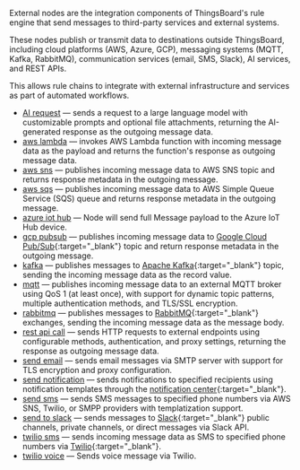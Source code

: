 External nodes are the integration components of ThingsBoard's rule engine that send messages to third-party services and external systems.

These nodes publish or transmit data to destinations outside ThingsBoard, including cloud platforms (AWS, Azure, GCP), messaging systems (MQTT, Kafka, RabbitMQ), 
communication services (email, SMS, Slack), AI services, and REST APIs.

This allows rule chains to integrate with external infrastructure and services as part of automated workflows.

- [AI request](/docs/user-guide/rule-engine-2-0/nodes/external/ai-request) — sends a request to a large language model with customizable prompts and optional file attachments, returning the AI-generated response as the outgoing message data.
- [aws lambda](/docs/user-guide/rule-engine-2-0/nodes/external/aws-lambda) — invokes AWS Lambda function with incoming message data as the payload and returns the function's response as outgoing message data.
- [aws sns](/docs/user-guide/rule-engine-2-0/nodes/external/aws-sns) — publishes incoming message data to AWS SNS topic and returns response metadata in the outgoing message.
- [aws sqs](/docs/user-guide/rule-engine-2-0/nodes/external/aws-sqs) — publishes incoming message data to AWS Simple Queue Service (SQS) queue and returns response metadata in the outgoing message.
- [azure iot hub](/docs/user-guide/rule-engine-2-0/nodes/external/azure-iot-hub) — Node will send full Message payload to the Azure IoT Hub device.
- [gcp pubsub](/docs/user-guide/rule-engine-2-0/nodes/external/gcp-pubsub) — publishes incoming message data to [Google Cloud Pub/Sub](https://cloud.google.com/pubsub){:target="_blank"} topic and return response metadata in the outgoing message.
- [kafka](/docs/user-guide/rule-engine-2-0/nodes/external/kafka) — publishes messages to [Apache Kafka](https://kafka.apache.org/){:target="_blank"} topic, sending the incoming message data as the record value.
- [mqtt](/docs/user-guide/rule-engine-2-0/nodes/external/mqtt) — publishes incoming message data to an external MQTT broker using QoS 1 (at least once), with support for dynamic topic patterns, multiple authentication methods, and TLS/SSL encryption.
- [rabbitmq](/docs/user-guide/rule-engine-2-0/nodes/external/rabbitmq) — publishes messages to [RabbitMQ](https://www.rabbitmq.com/){:target="_blank"} exchanges, sending the incoming message data as the message body.
- [rest api call](/docs/user-guide/rule-engine-2-0/nodes/external/rest-api-call) — sends HTTP requests to external endpoints using configurable methods, authentication, and proxy settings, returning the response as outgoing message data.
- [send email](/docs/user-guide/rule-engine-2-0/nodes/external/send-email) — sends email messages via SMTP server with support for TLS encryption and proxy configuration.
- [send notification](/docs/user-guide/rule-engine-2-0/nodes/external/send-notification) — sends notifications to specified recipients using notification templates through the [notification center](/docs/{{docsPrefix}}user-guide/notifications/){:target="_blank"}.
- [send sms](/docs/user-guide/rule-engine-2-0/nodes/external/send-sms) — sends SMS messages to specified phone numbers via AWS SNS, Twilio, or SMPP providers with templatization support.
- [send to slack](/docs/user-guide/rule-engine-2-0/nodes/external/send-to-slack) — sends messages to [Slack](https://slack.com/){:target="_blank"} public channels, private channels, or direct messages via Slack API.
- <span class="item-pe product-label-padding">[twilio sms](/docs/user-guide/rule-engine-2-0/nodes/external/twilio-sms)</span> — sends incoming message data as SMS to specified phone numbers via [Twilio](https://www.twilio.com/messaging/channels/sms){:target="_blank"}.
- <span class="item-pe product-label-padding">[twilio voice](/docs/user-guide/rule-engine-2-0/nodes/external/twilio-voice)</span> — Sends voice message via Twilio.
